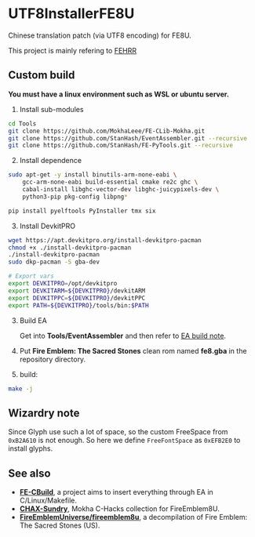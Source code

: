 # UTF8InstallerFE8U

Chinese translation patch (via UTF8 encoding) for FE8U.

This project is mainly refering to [FEHRR](https://github.com/laqieer/FEHRR)

## Custom build

**You must have a linux environment such as WSL or ubuntu server.**

1. Install sub-modules

```bash
cd Tools
git clone https://github.com/MokhaLeee/FE-CLib-Mokha.git
git clone https://github.com/StanHash/EventAssembler.git --recursive
git clone https://github.com/StanHash/FE-PyTools.git --recursive
```

2. Install dependence

```bash
sudo apt-get -y install binutils-arm-none-eabi \
    gcc-arm-none-eabi build-essential cmake re2c ghc \
    cabal-install libghc-vector-dev libghc-juicypixels-dev \
    python3-pip pkg-config libpng*

pip install pyelftools PyInstaller tmx six
```

3. Install DevkitPRO

```bash
wget https://apt.devkitpro.org/install-devkitpro-pacman
chmod +x ./install-devkitpro-pacman
./install-devkitpro-pacman
sudo dkp-pacman -S gba-dev

# Export vars
export DEVKITPRO=/opt/devkitpro
export DEVKITARM=${DEVKITPRO}/devkitARM
export DEVKITPPC=${DEVKITPRO}/devkitPPC
export PATH=${DEVKITPRO}/tools/bin:$PATH
```

3. Build EA

    Get into **Tools/EventAssembler** and then refer to [EA build note](https://github.com/StanHash/EventAssembler).

4. Put **Fire Emblem: The Sacred Stones** clean rom named **fe8.gba** in the repository directory.

4. build:

```bash
make -j
```

## Wizardry note

Since Glyph use such a lot of space, so the custom FreeSpace from `0xB2A610` is not enough. So here we define `FreeFontSpace` as `0xEFB2E0` to install glyphs.

## See also

* [**FE-CBuild**](https://github.com/MokhaLeee/FE-CBuild), a project aims to insert everything through EA in C/Linux/Makefile.
* [**CHAX-Sundry**](https://github.com/MokhaLeee/fe8_hacks_sundries), Mokha C-Hacks collection for FireEmblem8U.
* [**FireEmblemUniverse/fireemblem8u**](https://github.com/FireEmblemUniverse/fireemblem8u), a decompilation of Fire Emblem: The Sacred Stones (US).
